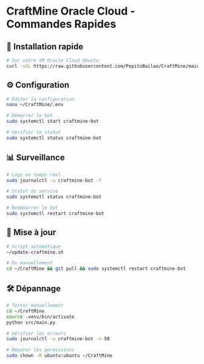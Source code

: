 # CraftMine Oracle Cloud - Commandes Rapides

## 🚀 Installation rapide

```bash
# Sur votre VM Oracle Cloud Ubuntu
curl -sSL https://raw.githubusercontent.com/PepitoBailao/CraftMine/main/deploy-oracle.sh | bash
```

## ⚙️ Configuration

```bash
# Éditer la configuration
nano ~/CraftMine/.env

# Démarrer le bot
sudo systemctl start craftmine-bot

# Vérifier le statut
sudo systemctl status craftmine-bot
```

## 📊 Surveillance

```bash
# Logs en temps réel
sudo journalctl -u craftmine-bot -f

# Statut du service
sudo systemctl status craftmine-bot

# Redémarrer le bot
sudo systemctl restart craftmine-bot
```

## 🔄 Mise à jour

```bash
# Script automatique
~/update-craftmine.sh

# Ou manuellement
cd ~/CraftMine && git pull && sudo systemctl restart craftmine-bot
```

## 🛠️ Dépannage

```bash
# Tester manuellement
cd ~/CraftMine
source .venv/bin/activate
python src/main.py

# Vérifier les erreurs
sudo journalctl -u craftmine-bot -n 50

# Réparer les permissions
sudo chown -R ubuntu:ubuntu ~/CraftMine
```
